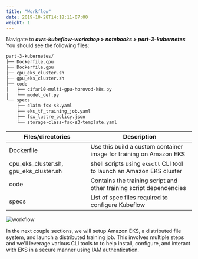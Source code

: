 ```yaml
---
title: "Workflow"
date: 2019-10-28T14:18:11-07:00
weight: 1
---
```


Navigate to
***aws-kubeflow-workshop > notebooks > part-3-kubernetes***
You should see the following files:

```bash
part-3-kubernetes/
├── Dockerfile.cpu
├── Dockerfile.gpu
├── cpu_eks_cluster.sh
├── gpu_eks_cluster.sh
├── code
│   ├── cifar10-multi-gpu-horovod-k8s.py
│   └── model_def.py
└── specs
    ├── claim-fsx-s3.yaml
    ├── eks_tf_training_job.yaml
    ├── fsx_lustre_policy.json
    └── storage-class-fsx-s3-template.yaml
```

|Files/directories|Description|
|-----|-----|
|Dockerfile | Use this build a custom container image for training on Amazon EKS|
|cpu_eks_cluster.sh, gpu_eks_cluster.sh |shell scripts using `eksctl` CLI tool to launch an Amazon EKS cluster|
|code|Contains the training script and other training script dependencies|
|specs|List of spec files required to configure Kubeflow|

![workflow](/images/eks/workflow.png)

In the next couple sections, we will setup Amazon EKS, a distributed file system, and launch a distributed training job. This involves multiple steps and we'll leverage various CLI tools to to help install, configure, and interact with EKS in a secure manner using IAM authentication.
